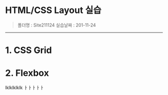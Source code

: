 # HTML/CSS Layout 실습
> 폴더명 : Site211124
> 실습날짜 : 201-11-24
---
# 1. CSS Grid

# 2. Flexbox
lklklklklk ㅏㅏㅏㅏㅏ
